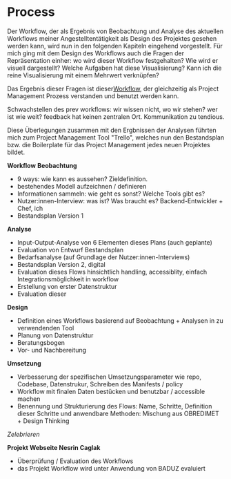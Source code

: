 # Process

Der Workflow, der als Ergebnis von Beobachtung und Analyse des aktuellen Workflows meiner Angestelltentätigkeit als Design des Projektes gesehen werden kann, wird nun in den folgenden Kapiteln eingehend vorgestellt. Für mich ging mit dem Design des Workflows auch die Fragen der Repräsentation einher: wo wird dieser Workflow festgehalten? Wie wird er visuell dargestellt? Welche Aufgaben hat diese Visualisierung? Kann ich die reine Visualisierung mit einem Mehrwert verknüpfen?

Das Ergebnis dieser Fragen ist dieser[Workflow](https://trello.com/w/userworkspaceaa1c57b2e62ef5488e9680dea9d99fce), der gleichzeitig als Project Management Prozess verstanden und benutzt werden kann.

Schwachstellen des prev workflows: wir wissen nicht, wo wir stehen? wer ist wie weit? feedback hat keinen zentralen Ort. Kommunikation zu tendious.

Diese Überlegungen zusammen mit den Ergbnissen der Analysen führten mich zum Project Management Tool "Trello", welches nun den Bestandsplan bzw. die Boilerplate für das Project Management jedes neuen Projektes bildet.

**Workflow**
**Beobachtung**

- 9 ways: wie kann es aussehen? Zieldefinition.
- bestehendes Modell aufzeichnen / definieren
- Informationen sammeln: wie geht es sonst? Welche Tools gibt es?
- Nutzer:innen-Interview: was ist? Was braucht es? Backend-Entwickler + Chef, ich
- Bestandsplan Version 1

**Analyse**

- Input-Output-Analyse von 6 Elementen dieses Plans (auch geplante)
- Evaluation von Entwurf Bestandsplan
- Bedarfsanalyse (auf Grundlage der Nutzer:innen-Interviews)
- Bestandsplan Version 2, digital
- Evaluation dieses Flows hinsichtlich handling, accessiblity, einfach Integrationsmöglichkeit in workflow
- Erstellung von erster Datenstruktur
- Evaluation dieser

**Design**

- Definition eines Workflows basierend auf Beobachtung + Analysen in zu verwendenden Tool
- Planung von Datenstruktur
- Beratungsbogen
- Vor- und Nachbereitung

**Umsetzung**

- Verbesserung der spezifischen Umsetzungsparameter wie repo, Codebase, Datenstrukur, Schreiben des Manifests / policy
- Workflow mit finalen Daten bestücken und benutzbar / accessible machen
- Benennung und Strukturierung des Flows: Name, Schritte, Definition dieser Schritte und anwendbare Methoden: Mischung aus OBREDIMET + Design Thinking

*Zelebrieren*

**Projekt**
**Webseite Nesrin Caglak**

- Überprüfung / Evaluation des Workflows
- das Projekt Workflow wird unter Anwendung von BADUZ evaluiert
